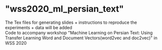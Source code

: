 # "wss2020_ml_persian_text"
The Tex files for generating slides + instructions to reproduce the experiments + data will be added  
Code to accompany workshop "Machine Learning on Persian Text: Using Transfer Learning Word and Document Vectors(word2vec and doc2vec)" in WSS 2020

